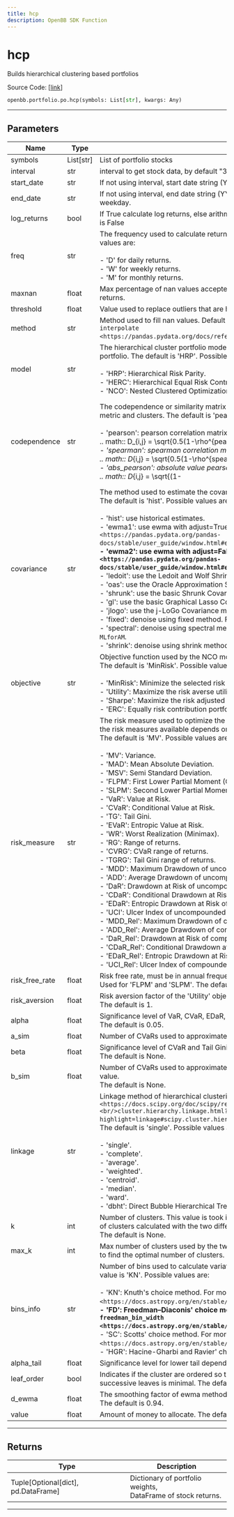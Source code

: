```yaml
---
title: hcp
description: OpenBB SDK Function
---
```


# hcp

Builds hierarchical clustering based portfolios

Source Code: [[link](https://github.com/OpenBB-finance/OpenBBTerminal/tree/main/openbb_terminal/portfolio/portfolio_optimization/optimizer_model.py#L1903)]

```python
openbb.portfolio.po.hcp(symbols: List[str], kwargs: Any)
```

---

## Parameters

| Name | Type | Description | Default | Optional |
| ---- | ---- | ----------- | ------- | -------- |
| symbols | List[str] | List of portfolio stocks | None | False |
| interval | str | interval to get stock data, by default "3mo" | None | True |
| start_date | str | If not using interval, start date string (YYYY-MM-DD) | None | True |
| end_date | str | If not using interval, end date string (YYYY-MM-DD). If empty use last<br/>weekday. | None | True |
| log_returns | bool | If True calculate log returns, else arithmetic returns. Default value<br/>is False | None | True |
| freq | str | The frequency used to calculate returns. Default value is 'D'. Possible<br/>values are:<br/><br/>- 'D' for daily returns.<br/>- 'W' for weekly returns.<br/>- 'M' for monthly returns. | None | True |
| maxnan | float | Max percentage of nan values accepted per asset to be included in<br/>returns. | None | True |
| threshold | float | Value used to replace outliers that are higher to threshold. | None | True |
| method | str | Method used to fill nan values. Default value is 'time'. For more information see `interpolate <https://pandas.pydata.org/docs/reference/api/pandas.DataFrame.interpolate.html>`__. | None | True |
| model | str | The hierarchical cluster portfolio model used for optimize the<br/>portfolio. The default is 'HRP'. Possible values are:<br/><br/>- 'HRP': Hierarchical Risk Parity.<br/>- 'HERC': Hierarchical Equal Risk Contribution.<br/>- 'NCO': Nested Clustered Optimization. | None | True |
| codependence | str | The codependence or similarity matrix used to build the distance<br/>metric and clusters. The default is 'pearson'. Possible values are:<br/><br/>- 'pearson': pearson correlation matrix. Distance formula:<br/>    .. math:: D_{i,j} = \sqrt{0.5(1-\rho^{pearson}_{i,j})}<br/>- 'spearman': spearman correlation matrix. Distance formula:<br/>    .. math:: D_{i,j} = \sqrt{0.5(1-\rho^{spearman}_{i,j})}<br/>- 'abs_pearson': absolute value pearson correlation matrix. Distance formula:<br/>    .. math:: D_{i,j} = \sqrt{(1-|\rho^{pearson}_{i,j}|)}<br/>- 'abs_spearman': absolute value spearman correlation matrix. Distance formula:<br/>    .. math:: D_{i,j} = \sqrt{(1-|\rho^{spearman}_{i,j}|)}<br/>- 'distance': distance correlation matrix. Distance formula:<br/>    .. math:: D_{i,j} = \sqrt{(1-\rho^{distance}_{i,j})}<br/>- 'mutual_info': mutual information matrix. Distance used is variation information matrix.<br/>- 'tail': lower tail dependence index matrix. Dissimilarity formula:<br/>    .. math:: D_{i,j} = -\log{\lambda_{i,j}}. | None | True |
| covariance | str | The method used to estimate the covariance matrix:<br/>The default is 'hist'. Possible values are:<br/><br/>- 'hist': use historical estimates.<br/>- 'ewma1': use ewma with adjust=True. For more information see `EWM <https://pandas.pydata.org/pandas-docs/stable/user_guide/window.html#exponentially-weighted-window>`__.<br/>- 'ewma2': use ewma with adjust=False. For more information see `EWM <https://pandas.pydata.org/pandas-docs/stable/user_guide/window.html#exponentially-weighted-window>`__.<br/>- 'ledoit': use the Ledoit and Wolf Shrinkage method.<br/>- 'oas': use the Oracle Approximation Shrinkage method.<br/>- 'shrunk': use the basic Shrunk Covariance method.<br/>- 'gl': use the basic Graphical Lasso Covariance method.<br/>- 'jlogo': use the j-LoGo Covariance method. For more information see: `c-jLogo`.<br/>- 'fixed': denoise using fixed method. For more information see chapter 2 of `c-MLforAM`.<br/>- 'spectral': denoise using spectral method. For more information see chapter 2 of `c-MLforAM`.<br/>- 'shrink': denoise using shrink method. For more information see chapter 2 of `c-MLforAM`. | None | True |
| objective | str | Objective function used by the NCO model.<br/>The default is 'MinRisk'. Possible values are:<br/><br/>- 'MinRisk': Minimize the selected risk measure.<br/>- 'Utility': Maximize the risk averse utility function.<br/>- 'Sharpe': Maximize the risk adjusted return ratio based on the selected risk measure.<br/>- 'ERC': Equally risk contribution portfolio of the selected risk measure. | None | True |
| risk_measure | str | The risk measure used to optimize the portfolio. If model is 'NCO',<br/>the risk measures available depends on the objective function.<br/>The default is 'MV'. Possible values are:<br/><br/>- 'MV': Variance.<br/>- 'MAD': Mean Absolute Deviation.<br/>- 'MSV': Semi Standard Deviation.<br/>- 'FLPM': First Lower Partial Moment (Omega Ratio).<br/>- 'SLPM': Second Lower Partial Moment (Sortino Ratio).<br/>- 'VaR': Value at Risk.<br/>- 'CVaR': Conditional Value at Risk.<br/>- 'TG': Tail Gini.<br/>- 'EVaR': Entropic Value at Risk.<br/>- 'WR': Worst Realization (Minimax).<br/>- 'RG': Range of returns.<br/>- 'CVRG': CVaR range of returns.<br/>- 'TGRG': Tail Gini range of returns.<br/>- 'MDD': Maximum Drawdown of uncompounded cumulative returns (Calmar Ratio).<br/>- 'ADD': Average Drawdown of uncompounded cumulative returns.<br/>- 'DaR': Drawdown at Risk of uncompounded cumulative returns.<br/>- 'CDaR': Conditional Drawdown at Risk of uncompounded cumulative returns.<br/>- 'EDaR': Entropic Drawdown at Risk of uncompounded cumulative returns.<br/>- 'UCI': Ulcer Index of uncompounded cumulative returns.<br/>- 'MDD_Rel': Maximum Drawdown of compounded cumulative returns (Calmar Ratio).<br/>- 'ADD_Rel': Average Drawdown of compounded cumulative returns.<br/>- 'DaR_Rel': Drawdown at Risk of compounded cumulative returns.<br/>- 'CDaR_Rel': Conditional Drawdown at Risk of compounded cumulative returns.<br/>- 'EDaR_Rel': Entropic Drawdown at Risk of compounded cumulative returns.<br/>- 'UCI_Rel': Ulcer Index of compounded cumulative returns. | None | True |
| risk_free_rate | float | Risk free rate, must be in annual frequency.<br/>Used for 'FLPM' and 'SLPM'. The default is 0. | None | True |
| risk_aversion | float | Risk aversion factor of the 'Utility' objective function.<br/>The default is 1. | None | True |
| alpha | float | Significance level of VaR, CVaR, EDaR, DaR, CDaR, EDaR, Tail Gini of losses.<br/>The default is 0.05. | None | True |
| a_sim | float | Number of CVaRs used to approximate Tail Gini of losses. The default is 100. | None | True |
| beta | float | Significance level of CVaR and Tail Gini of gains. If None it duplicates alpha value.<br/>The default is None. | None | True |
| b_sim | float | Number of CVaRs used to approximate Tail Gini of gains. If None it duplicates a_sim value.<br/>The default is None. | None | True |
| linkage | str | Linkage method of hierarchical clustering. For more information see `linkage <https://docs.scipy.org/doc/scipy/reference/generated/scipy.<br/>cluster.hierarchy.linkage.html?highlight=linkage#scipy.cluster.hierarchy.linkage>`__.<br/>The default is 'single'. Possible values are:<br/><br/>- 'single'.<br/>- 'complete'.<br/>- 'average'.<br/>- 'weighted'.<br/>- 'centroid'.<br/>- 'median'.<br/>- 'ward'.<br/>- 'dbht': Direct Bubble Hierarchical Tree. | None | True |
| k | int | Number of clusters. This value is took instead of the optimal number<br/>of clusters calculated with the two difference gap statistic.<br/>The default is None. | None | True |
| max_k | int | Max number of clusters used by the two difference gap statistic<br/>to find the optimal number of clusters. The default is 10. | None | True |
| bins_info | str | Number of bins used to calculate variation of information. The default<br/>value is 'KN'. Possible values are:<br/><br/>- 'KN': Knuth's choice method. For more information see `knuth_bin_width <https://docs.astropy.org/en/stable/api/astropy.stats.knuth_bin_width.html>`__.<br/>- 'FD': Freedman–Diaconis' choice method. For more information see `freedman_bin_width <https://docs.astropy.org/en/stable/api/astropy.stats.freedman_bin_width.html>`__.<br/>- 'SC': Scotts' choice method. For more information see `scott_bin_width <https://docs.astropy.org/en/stable/api/astropy.stats.scott_bin_width.html>`__.<br/>- 'HGR': Hacine-Gharbi and Ravier' choice method. | None | True |
| alpha_tail | float | Significance level for lower tail dependence index. The default is 0.05. | None | True |
| leaf_order | bool | Indicates if the cluster are ordered so that the distance between<br/>successive leaves is minimal. The default is True. | None | True |
| d_ewma | float | The smoothing factor of ewma methods.<br/>The default is 0.94. | None | True |
| value | float | Amount of money to allocate. The default is 1. | None | True |


---

## Returns

| Type | Description |
| ---- | ----------- |
| Tuple[Optional[dict], pd.DataFrame] | Dictionary of portfolio weights,<br/>DataFrame of stock returns. |
---


